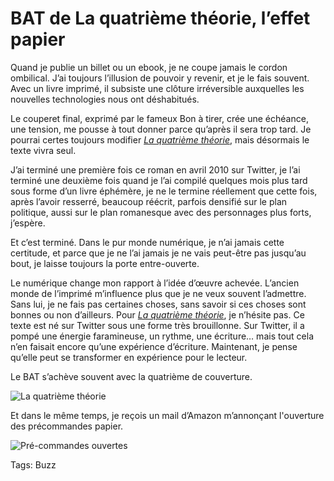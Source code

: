 # BAT de La quatrième théorie, l&#8217;effet papier

Quand je publie un billet ou un ebook, je ne coupe jamais le cordon ombilical. J’ai toujours l’illusion de pouvoir y revenir, et je le fais souvent. Avec un livre imprimé, il subsiste une clôture irréversible auxquelles les nouvelles technologies nous ont déshabitués.<span id="more-31215"></span>

Le couperet final, exprimé par le fameux Bon à tirer, crée une échéance, une tension, me pousse à tout donner parce qu’après il sera trop tard. Je pourrai certes toujours modifier [*La quatrième théorie*](http://blog.tcrouzet.com/la-quatrieme-theorie/), mais désormais le texte vivra seul.

J’ai terminé une première fois ce roman en avril 2010 sur Twitter, je l’ai terminé une deuxième fois quand je l’ai compilé quelques mois plus tard sous forme d’un livre éphémère, je ne le termine réellement que cette fois, après l’avoir resserré, beaucoup réécrit, parfois densifié sur le plan politique, aussi sur le plan romanesque avec des personnages plus forts, j’espère.

Et c’est terminé. Dans le pur monde numérique, je n’ai jamais cette certitude, et parce que je ne l’ai jamais je ne vais peut-être pas jusqu’au bout, je laisse toujours la porte entre-ouverte.

Le numérique change mon rapport à l’idée d’œuvre achevée. L’ancien monde de l’imprimé m’influence plus que je ne veux souvent l’admettre. Sans lui, je ne fais pas certaines choses, sans savoir si ces choses sont bonnes ou non d’ailleurs. Pour [*La quatrième théorie*](http://blog.tcrouzet.com/la-quatrieme-theorie/), je n’hésite pas. Ce texte est né sur Twitter sous une forme très brouillonne. Sur Twitter, il a pompé une énergie faramineuse, un rythme, une écriture… mais tout cela n’en faisait encore qu’une expérience d’écriture. Maintenant, je pense qu’elle peut se transformer en expérience pour le lecteur.

Le BAT s’achève souvent avec la quatrième de couverture.

![La quatrième théorie](http://blog.tcrouzet.comhttps://tcrouzet.com/images_tc/2013/02/4t4.jpg)

Et dans le même temps, je reçois un mail d’Amazon m’annonçant l'ouverture des précommandes papier.

![Pré-commandes ouvertes](http://blog.tcrouzet.comhttps://tcrouzet.com/images_tc/2013/02/amazon4T-450x175.jpg)



Tags: Buzz